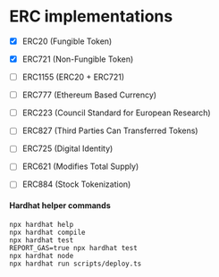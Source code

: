 # ERC implementations

* [x] ERC20 (Fungible Token)
* [x] ERC721 (Non-Fungible Token)
* [ ] ERC1155 (ERC20 + ERC721)
* [ ] ERC777 (Ethereum Based Currency)
* [ ] ERC223 (Council Standard for European Research)
* [ ] ERC827 (Third Parties Can Transferred Tokens)
* [ ] ERC725 (Digital Identity)
* [ ] ERC621 (Modifies Total Supply)
* [ ] ERC884 (Stock Tokenization)



#### Hardhat helper commands
```shell
npx hardhat help
npx hardhat compile
npx hardhat test
REPORT_GAS=true npx hardhat test
npx hardhat node
npx hardhat run scripts/deploy.ts
```
